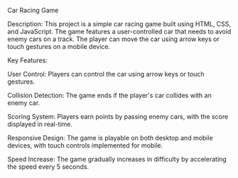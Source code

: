 Car Racing Game

Description:
This project is a simple car racing game built using HTML, CSS, and JavaScript. 
The game features a user-controlled car that needs to avoid enemy cars on a track. The player can move the car using arrow keys or touch gestures on a mobile device.

Key Features:

User Control: Players can control the car using arrow keys or touch gestures.


Collision Detection: The game ends if the player's car collides with an enemy car.


Scoring System: Players earn points by passing enemy cars, with the score displayed in real-time.


Responsive Design: The game is playable on both desktop and mobile devices, with touch controls implemented for mobile.


Speed Increase: The game gradually increases in difficulty by accelerating the speed every 5 seconds.


